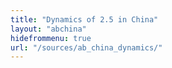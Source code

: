 ```yaml
---
title: "Dynamics of 2.5 in China"
layout: "abchina"
hidefrommenu: true
url: "/sources/ab_china_dynamics/"
---
```


